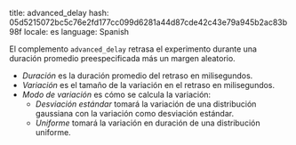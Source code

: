 title: advanced_delay
hash: 05d5215072bc5c76e2fd177cc099d6281a44d87cde42c43e79a945b2ac83b98f
locale: es
language: Spanish

El complemento `advanced_delay` retrasa el experimento durante una duración promedio preespecificada más un margen aleatorio.

- *Duración* es la duración promedio del retraso en milisegundos.
- *Variación* es el tamaño de la variación en el retraso en milisegundos.
- *Modo de variación* es cómo se calcula la variación:
	- *Desviación estándar* tomará la variación de una distribución gaussiana con la variación como desviación estándar.
	- *Uniforme* tomará la variación en duración de una distribución uniforme.